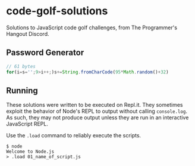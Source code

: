 # code-golf-solutions

Solutions to JavaScript code golf challenges, from The Programmer's Hangout Discord.

## Password Generator

```js
// 61 bytes
for(i=s='';9>i++;)s+=String.fromCharCode(95*Math.random()+32)
```

## Running

These solutions were written to be executed on Repl.it. They sometimes exploit the behavior of Node's REPL to output without calling `console.log`.  As such, they may not produce output unless they are run in an interactive JavaScript REPL.

Use the `.load` command to reliably execute the scripts.

```
$ node
Welcome to Node.js
> .load 01_name_of_script.js
```
